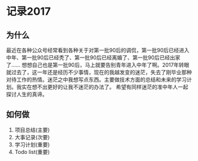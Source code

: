 # 记录2017

## 为什么

最近在各种公众号经常看到各种关于对第一批90后的调侃，第一批90后已经进入中年、第一批90后已经秃了、第一批90后已经离婚了、第一批90后已经出家了......
想想自己也是第一批90后，马上就要告别青年进入中年了啊。2017年转眼就过去了，这一年还是经历不少事情，现在的我越发变的迷茫，失去了刚毕业那种对待工作的热情。迷茫之中我想写点东西。主要做技术方面的总结和未来的学习计划。我实在想不出更好的让我不迷茫的办法了。
希望有同样迷茫的准中年人一起探讨人生的真谛。

## 如何做

1. 项目总结(主要)
2. 大事记录(次要)
3. 学习计划(重要)
4. Todo list(重要)

